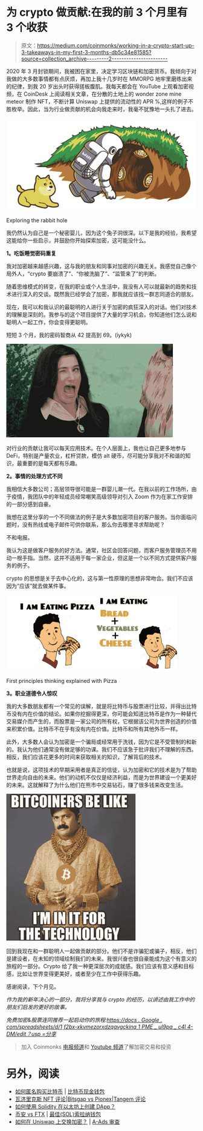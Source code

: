 # 为 crypto 做贡献:在我的前 3 个月里有 3 个收获

> 原文：<https://medium.com/coinmonks/working-in-a-crypto-start-up-3-takeaways-in-my-first-3-months-db5c34e81585?source=collection_archive---------2----------------------->

2020 年 3 月封锁期间，我被困在家里，决定学习区块链和加密货币。我倾向于对我做的大多数事情都有点厌烦，再加上我十几岁时在 MMORPG 地牢里磨练出来的纪律，到我 20 岁出头时获得搓板腹肌。我每天都会在 YouTube 上观看加密视频，在 CoinDesk 上阅读相关文章，在分散的土地上的 wonder zone mine meteor 制作 NFT，不断计算 Uniswap 上提供的流动性的 APR %,这样的例子不胜枚举。因此，当为行业做贡献的机会向我走来时，我毫不犹豫地一头扎了进去。

![](img/7cbdcfbcf0911c64da5e7908b822e899.png)

Exploring the rabbit hole

我仍然认为自己是一个秘密婴儿，因为这个兔子洞很深。以下是我的经验，我希望这能给你一些启示，并鼓励你开始探索加密，这可能没什么。

**1。吃饭睡觉密码重复**

我对加密越来越感兴趣，这与我的朋友和同事对加密的兴趣无关。我感觉自己像个局外人，“crypto 要崩溃了”、“你被洗脑了”、“监管来了”的判断。

随着思维模式的转变，在我的职业或个人生活中，我没有人可以就最新的趋势和技术进行深入的交谈。既然我已经学会了加密，那我就应该找一群志同道合的朋友。

现在，我可以和我认识的最聪明的人进行关于加密的疯狂深入的对话。他们对技术的理解是深刻的。我参与的这个项目提供了大量的学习机会。你知道他们怎么说和聪明人一起工作，你会变得更聪明。

短短 3 个月，我的密码智商从 42 提高到 69。(iykyk)

![](img/24d524291411221edcb2ac65261e3954.png)

对行业的贡献让我可以每天应用技术。在个人层面上，我也让自己更多地参与 DeFi，特别是产量农业，杠杆贷款，模仿 alt 硬币，尽可能分享我对不和谐的知识，最重要的是每天都有乐趣。

**2。事情的处理方式不同**

我相信大多数公司；高层领导很可能是一群婴儿潮一代。在我以前的工作场所，由于疫情，我团队中的年轻成员经常嘲笑高级领导对引入 Zoom 作为在家工作安排的一部分感到自豪。

我想在这里分享的一个不同做法的例子是大多数加密项目的客户服务。当你面临问题时，没有热线或电子邮件可供你联系，那么你去哪里寻求帮助呢？

不和电报。

我认为这是做客户服务的好方法。通常，社区会回答问题，而客户服务管理员不用动一根手指。当然，这并不适用于每一家企业，但这是一个以不同方式提供客户服务的例子。

crypto 的思想是关于去中心化的，这与第一性原理的思想非常吻合。我们不应该因为“应该”就去做某件事。

![](img/02fe17f04d7a88beb415cccd13cb91d0.png)

First principles thinking explained with Pizza

**3。职业道德令人惊叹**

我的大多数朋友都有一个常见的误解，就是将比特币与股票进行比较，并得出比特币没有内在价值的结论。如果你挖掘得更深，你可能会知道比特币是作为一种替代交易媒介而产生的，而股票是一家公司的所有权，它根据该公司为世界创造的价值来积累价值。比特币不在乎有没有内在价值。比特币和所有其他外币一样。

此外，大多数人会认为加密是一个骗局或经常用于洗钱，因为它是不受管制的和新的。我认为他们通常没有做足够的功课。我们不应该急于批评我们不理解的东西。相反，我们应该花更多的时间来获取相关的知识，了解背后的技术。

也就是说，这项技术的早期采用者是真正的信徒，认为加密和它的技术是为了帮助世界走向自由的未来。他们的动机不仅仅是经济利益，而是为世界建设一个更美好的未来。这就解释了为什么他们在熊市中交易钻石，赚了很多钱来改变生活。

![](img/047255080dfd7cf86b8ae6e4429470eb.png)

回到我现在和一群聪明人一起做贡献的部分。他们不是诈骗犯或骗子，相反，他们是建设者，在未知的领域绘制我们的未来。我很兴奋也很自豪能成为这个有意义的旅程的一部分。Crypto 给了我一种更深层次的成就感。我们应该有意义感和目标感，比如让世界变得更美好，或者至少在工作中获得乐趣。

感谢阅读，下个月见。

*作为我的新年决心的一部分，我将分享我与 crypto 的经历，以讲述由我工作中的朋友们启发的更好的故事。*

*免费加密&股票连同推荐一起启动你的旅程:*[*https://docs . Google . com/spreadsheets/d/1 f2bx-xkvmezorxdzqavgckina 1 PME _ uI9pa _ c4l 4-DM/edit？usp =分享*](https://docs.google.com/spreadsheets/d/1f2bX-xKvmEzOrxDZqAvgCkIna1pmE_uI9pa_C4l4-DM/edit?usp=sharing)

> 加入 Coinmonks [电报频道](https://t.me/coincodecap)和 [Youtube 频道](https://www.youtube.com/c/coinmonks/videos)了解加密交易和投资

# 另外，阅读

*   [如何匿名购买比特币](https://coincodecap.com/buy-bitcoin-anonymously) | [比特币现金钱包](https://coincodecap.com/bitcoin-cash-wallets)
*   [瓦济里克斯 NFT 评论](https://coincodecap.com/wazirx-nft-review)|[Bitsgap vs Pionex](https://coincodecap.com/bitsgap-vs-pionex)|[Tangem 评论](https://coincodecap.com/tangem-wallet-review)
*   [如何使用 Solidity 在以太坊上创建 DApp？](https://coincodecap.com/create-a-dapp-on-ethereum-using-solidity)
*   [币安 vs FTX](https://coincodecap.com/binance-vs-ftx) | [最佳(SOL)索拉纳钱包](https://coincodecap.com/solana-wallets)
*   [如何在 Uniswap 上交换加密？](https://coincodecap.com/swap-crypto-on-uniswap) | [A-Ads 审查](https://coincodecap.com/a-ads-review)